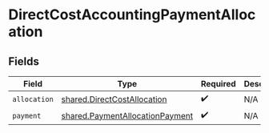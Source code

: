 # DirectCostAccountingPaymentAllocation


## Fields

| Field                                                                                     | Type                                                                                      | Required                                                                                  | Description                                                                               |
| ----------------------------------------------------------------------------------------- | ----------------------------------------------------------------------------------------- | ----------------------------------------------------------------------------------------- | ----------------------------------------------------------------------------------------- |
| `allocation`                                                                              | [shared.DirectCostAllocation](../../../sdk/models/shared/directcostallocation.md)         | :heavy_check_mark:                                                                        | N/A                                                                                       |
| `payment`                                                                                 | [shared.PaymentAllocationPayment](../../../sdk/models/shared/paymentallocationpayment.md) | :heavy_check_mark:                                                                        | N/A                                                                                       |